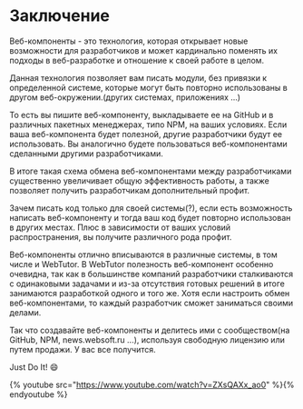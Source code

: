 # Заключение

Веб-компоненты - это технология, которая открывает новые возможности для разработчиков и может кардинально поменять их подходы в веб-разработке и отношение к своей работе в целом.

Данная технология позволяет вам писать модули, без привязки к определенной системе, которые могут быть повторно использованы в другом веб-окружении.(других системах, приложениях ...)

То есть вы пишите веб-компоненту, выкладываете ее на GitHub и в различных пакетных менеджерах, типо NPM, на ваших условиях. Если ваша веб-компонента будет полезной, другие разработчики будут ее использовать. Вы аналогично будете пользоваться веб-компонентами сделанными другими разработчиками.

В итоге такая схема обмена веб-компонентами между разработчиками существенно увеличивает общую эффективность работы, а также позволяет получить разработчикам дополнительный профит.

Зачем писать код только для своей системы(?), если есть возможность написать веб-компоненту и тогда ваш код будет повторно использован в других местах. Плюс в зависимости от ваших условий распространения, вы получите различного рода профит.

Веб-компоненты отлично вписываются в различные системы, в том числе и WebTutor. В WebTutor полезность веб-компонент особенно очевидна, так как в большинстве компаний разработчики сталкиваются с одинаковыми задачами и из-за отсутствия готовых решений в итоге занимаются разработкой одного и того же. Хотя если настроить обмен веб-компонентами, то каждый разработчик сможет заниматься своими делами.

Так что создавайте веб-компоненты и делитесь ими с сообществом(на GitHub, NPM, news.websoft.ru ...), используя свободную лицензию или путем продажи. У вас все получится. 

Just Do It! :smile:

{% youtube src="https://www.youtube.com/watch?v=ZXsQAXx_ao0" %}{% endyoutube %}

